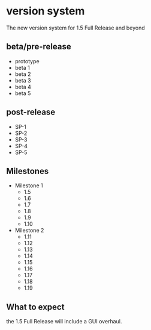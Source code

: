 # version system
The new version system for 1.5 Full Release and beyond
## beta/pre-release
- prototype
- beta 1
- beta 2
- beta 3
- beta 4
- beta 5
## post-release
- SP-1
- SP-2
- SP-3
- SP-4
- SP-5
## Milestones
- Milestone 1
	- 1.5
	- 1.6
	- 1.7
	- 1.8
	- 1.9
	- 1.10
- Milestone 2
	- 1.11
	- 1.12
	- 1.13
	- 1.14
	- 1.15
	- 1.16
	- 1.17
	- 1.18
	- 1.19
## What to expect
the 1.5 Full Release will include a GUI overhaul.

